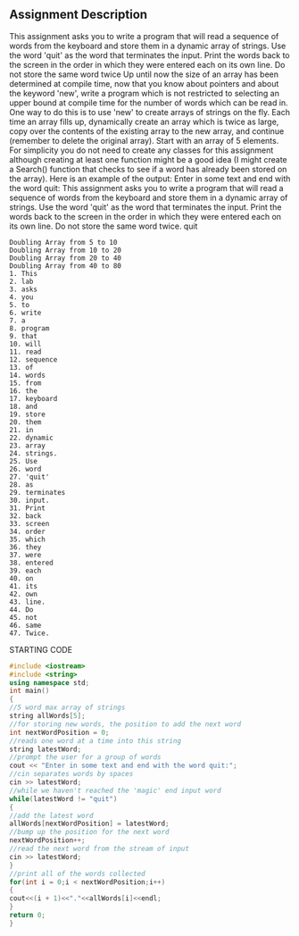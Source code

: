 ## Assignment Description

This assignment asks you to write a program that will read a sequence of words from the keyboard
and store them in a dynamic array of strings. Use the word 'quit' as the word that terminates the
input. Print the words back to the screen in the order in which they were entered each on its own line.
Do not store the same word twice
Up until now the size of an array has been determined at compile time, now that you know about
pointers and about the keyword 'new', write a program which is not restricted to selecting an upper
bound at compile time for the number of words which can be read in.
One way to do this is to use 'new' to create arrays of strings on the fly. Each time an array fills up,
dynamically create an array which is twice as large, copy over the contents of the existing array to the
new array, and continue (remember to delete the original array). Start with an array of 5 elements.
For simplicity you do not need to create any classes for this assignment although creating at least one
function might be a good idea (I might create a Search() function that checks to see if a word has
already been stored on the array).
Here is an example of the output:
Enter in some text and end with the word quit:
This assignment asks you to write a program that will read a sequence of words from the keyboard
and store them in a dynamic array of strings. Use the word 'quit' as the word that terminates the
input. Print the words back to the screen in the order in which they were entered each on its own line.
Do not store the same word twice. quit

``` output
Doubling Array from 5 to 10
Doubling Array from 10 to 20
Doubling Array from 20 to 40
Doubling Array from 40 to 80
1. This
2. lab
3. asks
4. you
5. to
6. write
7. a
8. program
9. that
10. will
11. read
12. sequence
13. of
14. words
15. from
16. the
17. keyboard
18. and
19. store
20. them
21. in
22. dynamic
23. array
24. strings.
25. Use
26. word
27. 'quit'
28. as
29. terminates
30. input.
31. Print
32. back
33. screen
34. order
35. which
36. they
37. were
38. entered
39. each
40. on
41. its
42. own
43. line.
44. Do
45. not
46. same
47. Twice.
```

STARTING CODE
``` C++
#include <iostream>
#include <string>
using namespace std;
int main()
{
//5 word max array of strings
string allWords[5];
//for storing new words, the position to add the next word
int nextWordPosition = 0;
//reads one word at a time into this string
string latestWord;
//prompt the user for a group of words
cout << "Enter in some text and end with the word quit:";
//cin separates words by spaces
cin >> latestWord;
//while we haven't reached the 'magic' end input word
while(latestWord != "quit")
{
//add the latest word
allWords[nextWordPosition] = latestWord;
//bump up the position for the next word
nextWordPosition++;
//read the next word from the stream of input
cin >> latestWord;
}
//print all of the words collected
for(int i = 0;i < nextWordPosition;i++)
{
cout<<(i + 1)<<"."<<allWords[i]<<endl;
}
return 0;
}
```
